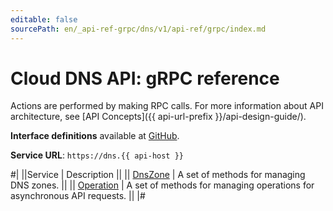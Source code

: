 ```yaml
---
editable: false
sourcePath: en/_api-ref-grpc/dns/v1/api-ref/grpc/index.md
---
```


# Cloud DNS API: gRPC reference

Actions are performed by making RPC calls. For more information about API architecture, see [API Concepts]({{ api-url-prefix }}/api-design-guide/).

**Interface definitions** available at [GitHub](https://github.com/yandex-cloud/cloudapi/tree/master/yandex/cloud/dns/v1).

**Service URL**: `https://dns.{{ api-host }}`

#|
||Service | Description ||
|| [DnsZone](DnsZone/index.md) | A set of methods for managing DNS zones. ||
|| [Operation](Operation/index.md) | A set of methods for managing operations for asynchronous API requests. ||
|#